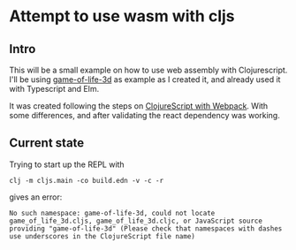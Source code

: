 # Attempt to use wasm with cljs

## Intro

This will be a small example on how to use web assembly with Clojurescript. I'll be using [game-of-life-3d](https://www.npmjs.com/package/game-of-life-3d) as example as I created it, and already used it with Typescript and Elm.

It was created following the steps on [ClojureScript with Webpack](https://clojurescript.org/guides/webpack). With some differences, and after validating the react dependency was working.

## Current state

Trying to start up the REPL with 

```clj -m cljs.main -co build.edn -v -c -r```

gives an error:

```No such namespace: game-of-life-3d, could not locate game_of_life_3d.cljs, game_of_life_3d.cljc, or JavaScript source providing "game-of-life-3d" (Please check that namespaces with dashes use underscores in the ClojureScript file name)```